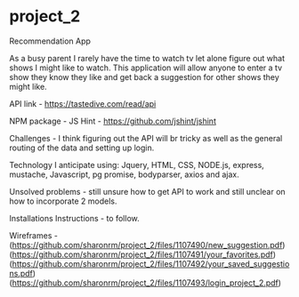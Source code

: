 # project_2
Recommendation App 

As a busy parent I rarely have the time to watch tv let alone figure out what shows I might like to watch. This application 
will allow anyone to enter a tv show they know they like and get back a suggestion for other shows they might like.

API  link - https://tastedive.com/read/api

NPM package - JS Hint - https://github.com/jshint/jshint

Challenges - I think figuring out the API will br tricky as well as the general routing of the data and setting up login.

Technology I anticipate using: Jquery, HTML, CSS, NODE.js, express, mustache, Javascript, pg promise, bodyparser, axios and ajax.

Unsolved problems - still unsure how to get API to work and still unclear on how to incorporate 2 models.

Installations Instructions - to follow.

Wireframes - 
(https://github.com/sharonrm/project_2/files/1107490/new_suggestion.pdf)
(https://github.com/sharonrm/project_2/files/1107491/your_favorites.pdf)
(https://github.com/sharonrm/project_2/files/1107492/your_saved_suggestions.pdf)
(https://github.com/sharonrm/project_2/files/1107493/login_project_2.pdf)


